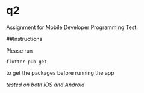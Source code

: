 # q2

Assignment for Mobile Developer Programming Test.

##Instructions

Please run 

```
flutter pub get
```

to get the packages before running the app

*tested on both iOS and Android*
